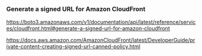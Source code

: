 
### Generate a signed URL for Amazon CloudFront

https://boto3.amazonaws.com/v1/documentation/api/latest/reference/services/cloudfront.html#generate-a-signed-url-for-amazon-cloudfront

https://docs.aws.amazon.com/AmazonCloudFront/latest/DeveloperGuide/private-content-creating-signed-url-canned-policy.html

